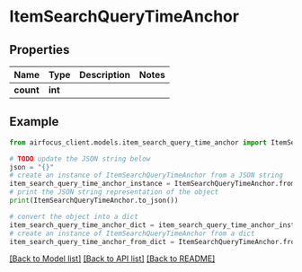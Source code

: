 # ItemSearchQueryTimeAnchor


## Properties

Name | Type | Description | Notes
------------ | ------------- | ------------- | -------------
**count** | **int** |  | 

## Example

```python
from airfocus_client.models.item_search_query_time_anchor import ItemSearchQueryTimeAnchor

# TODO update the JSON string below
json = "{}"
# create an instance of ItemSearchQueryTimeAnchor from a JSON string
item_search_query_time_anchor_instance = ItemSearchQueryTimeAnchor.from_json(json)
# print the JSON string representation of the object
print(ItemSearchQueryTimeAnchor.to_json())

# convert the object into a dict
item_search_query_time_anchor_dict = item_search_query_time_anchor_instance.to_dict()
# create an instance of ItemSearchQueryTimeAnchor from a dict
item_search_query_time_anchor_from_dict = ItemSearchQueryTimeAnchor.from_dict(item_search_query_time_anchor_dict)
```
[[Back to Model list]](../README.md#documentation-for-models) [[Back to API list]](../README.md#documentation-for-api-endpoints) [[Back to README]](../README.md)


